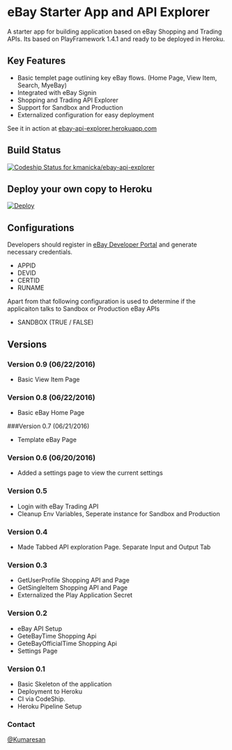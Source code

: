 # eBay Starter App and API Explorer

A starter app for building application based on eBay Shopping and Trading APIs. Its based on PlayFramework 1.4.1 and ready to be deployed in Heroku.

## Key Features
* Basic templet page outlining key eBay flows. (Home Page, View Item, Search, MyeBay)
* Integrated with eBay Signin
* Shopping and Trading API Explorer
* Support for Sandbox and Production
* Externalized configuration for easy deployment

See it in action at  [ebay-api-explorer.herokuapp.com](https://ebay-api-explorer.herokuapp.com/)

## Build Status
[ ![Codeship Status for kmanicka/ebay-api-explorer](https://codeship.com/projects/e21d7bd0-ae87-0133-6578-6624307c89c5/status?branch=master)](https://codeship.com/projects/132388)


## Deploy your own copy to Heroku
[![Deploy](https://www.herokucdn.com/deploy/button.svg)](https://heroku.com/deploy?template=https://github.com/kmanicka/ebay-api-explorer/tree/master)


## Configurations

Developers should register in [eBay Developer Portal](https://go.developer.ebay.com/) and generate necessary credentials. 
* APPID
* DEVID
* CERTID
* RUNAME

Apart from that following configuration is used to determine if the applicaiton talks to Sandbox or Production eBay APIs
* SANDBOX   (TRUE / FALSE)

## Versions

### Version 0.9 (06/22/2016)
* Basic View Item Page 

### Version 0.8 (06/22/2016)
* Basic eBay Home Page 

###Version 0.7 (06/21/2016)
* Template eBay Page

### Version 0.6 (06/20/2016)
* Added a settings page to view the current settings

### Version 0.5
* Login with eBay Trading API
* Cleanup Env Variables, Seperate instance for Sandbox and Production

### Version 0.4
* Made Tabbed API exploration Page. Separate Input and Output Tab 

### Version 0.3
* GetUserProfile Shopping API and Page
* GetSingleItem Shopping API and Page
* Externalized the Play Application Secret

### Version 0.2
* eBay API Setup
* GeteBayTime Shopping Api
* GeteBayOfficialTime Shopping Api
* Settings Page

### Version 0.1
* Basic Skeleton of the application
* Deployment to Heroku
* CI via CodeShip.
* Heroku Pipeline Setup 


### Contact 
[@Kumaresan](https://twitter.com/kumaresan)
